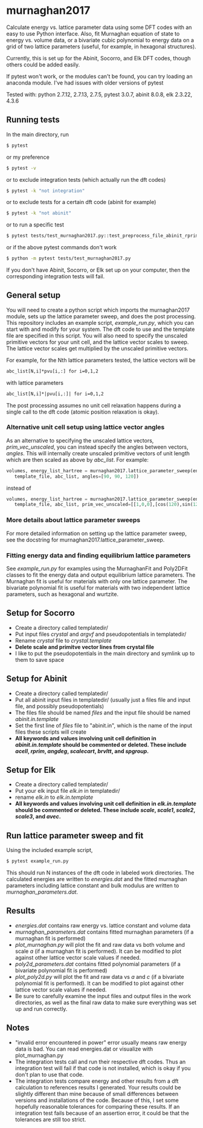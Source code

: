 # murnaghan2017
Calculate energy vs. lattice parameter data using some DFT codes with an easy to use Python interface. Also, fit Murnaghan equation of state to energy vs. volume data, or a bivariate cubic polynomial to energy data on a grid of two lattice parameters (useful, for example, in hexagonal structures).

Currently, this is set up for the Abinit, Socorro, and Elk DFT codes, though others could be added easily.

If pytest won't work, or the modules can't be found, you can try loading an anaconda module. I've had issues with older versions of pytest

Tested with: python 2.7.12, 2.7.13, 2.7.5, pytest 3.0.7, abinit 8.0.8, elk 2.3.22, 4.3.6

## Running tests
In the main directory, run
```bash
$ pytest
```
or my preference
```bash
$ pytest -v
```
or to exclude integration tests (which actually run the dft codes)
```bash
$ pytest -k "not integration"
```
or to exclude tests for a certain dft code (abinit for example)
```bash
$ pytest -k "not abinit"
```
or to run a specific test
```bash
$ pytest tests/test_murnaghan2017.py::test_preprocess_file_abinit_rprim
```
or if the above pytest commands don't work
```bash
$ python -m pytest tests/test_murnaghan2017.py
```
If you don't have Abinit, Socorro, or Elk set up on your computer, then the corresponding integration tests will fail.

## General setup
You will need to create a python script which imports the murnaghan2017 module, sets up the lattice parameter sweep, and does the post processing. 
This repository includes an example script, *example_run.py*, which you can start with and modify for your system. 
The dft code to use and the template file are specified in this script. 
You will also need to specify the unscaled primitive vectors for your unit cell, and the lattice vector scales to sweep. 
The lattice vector scales get multiplied by the unscaled primitive vectors.

For example, for the Nth lattice parameters tested, the lattice vectors will be
```latex
abc_list[N,i]*pvu[i,:] for i=0,1,2
```
with lattice parameters
```latex
abc_list[N,i]*|pvu[i,:]| for i=0,1,2
```

The post processing assumes no unit cell relaxation happens during a single call to the dft code (atomic position relaxation is okay).

### Alternative unit cell setup using lattice vector angles
As an alternative to specifying the unscaled lattice vectors, *prim_vec_unscaled*, you can instead specify the angles between vectors, *angles*. This will internally create unscaled primitive vectors of unit length which are then scaled as above by *abc_list*. For example:
```python
volumes, energy_list_hartree = murnaghan2017.lattice_parameter_sweep(energy_driver, 
   template_file, abc_list, angles=[90, 90, 120])
```
instead of
```python
volumes, energy_list_hartree = murnaghan2017.lattice_parameter_sweep(energy_driver, 
   template_file, abc_list, prim_vec_unscaled=[[1,0,0],[cos(120),sin(120),0],[0,0,1]])
```
### More details about lattice parameter sweeps
For more detailed information on setting up the lattice parameter sweep, see the docstring for murnaghan2017.lattice_parameter_sweep. 

### Fitting energy data and finding equilibrium lattice parameters
See *example_run.py* for examples using the MurnaghanFit and Poly2DFit classes to fit the energy data and output equilibrium lattice parameters. The Murnaghan fit is useful for materials with only one lattice parameter. The bivariate polynomial fit is useful for materials with two independent lattice parameters, such as hexagonal and wurtzite.

## Setup for Socorro
* Create a directory called templatedir/
* Put input files *crystal* and *argvf* and pseudopotentials in templatedir/
* Rename *crystal* file to *crystal.template*
* **Delete scale and primitve vector lines from crystal file**
* I like to put the pseudopotentials in the main directory and symlink up to them to save space

## Setup for Abinit
* Create a directory called templatedir/
* Put all abinit input files in templatedir/ (usually just a files file and input file, and possibly pseudopotentials)
* The files file should be named *files* and the input file should be named *abinit.in.template*
* Set the first line of *files* file to "abinit.in", which is the name of the input files these scripts will create
* **All keywords and values involving unit cell definition in _abinit.in.template_ should be commented or deleted. These include _acell_, _rprim_, _angdeg_, _scalecart_, _brvltt_, and _spgroup_.**

## Setup for Elk
* Create a directory called templatedir/
* Put your elk input file *elk.in* in templatedir/
* rename *elk.in* to *elk.in.template*
* **All keywords and values involving unit cell definition in _elk.in.template_ should be commented or deleted. These include _scale_, _scale1_, _scale2_, _scale3_, and _avec_.**

## Run lattice parameter sweep and fit
Using the included example script,
```bash
$ pytest example_run.py
```
This should run N instances of the dft code in labeled work directories. The calculated energies are written to *energies.dat* and the fitted murnaghan parameters including lattice constant and bulk modulus are written to *murnaghan_parameters.dat*.

## Results
* *energies.dat* contains raw energy vs. lattice constant and volume data
* *murnaghan_parameters.dat* contains fitted murnaghan parameters (if a murnaghan fit is performed)
* *plot_murnaghan.py* will plot the fit and raw data vs both volume and scale *a* (if a murnaghan fit is performed). It can be modified to plot against other lattice vector scale values if needed. 
* *poly2d_parameters.dat* contains fitted polynomial parameters (if a bivariate polynomial fit is performed)
* *plot_poly2d.py* will plot the fit and raw data vs *a* and *c* (if a bivariate polynomial fit is performed). It can be modified to plot against other lattice vector scale values if needed. 
* Be sure to carefully examine the input files and output files in the work directories, as well as the final raw data to make sure everything was set up and run correctly.


## Notes
* "invalid error encountered in power" error usually means raw energy data is bad. You can read energies.dat or visualize with plot_murnaghan.py
* The integration tests call and run their respective dft codes. Thus an integration test will fail if that code is not installed, which is okay if you don't plan to use that code. 
* The integration tests compare energy and other results from a dft calculation to references results I generated. Your results could be slightly different than mine because of small differences between versions and installations of the code. Because of this, I set some hopefully reasonable tolerances for comparing these results. If an integration test fails because of an assertion error, it could be that the tolerances are still too strict.
